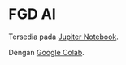 # FGD AI

Tersedia pada [Jupiter Notebook](./notebook.ipynb).

Dengan [Google Colab](https://colab.research.google.com/drive/1Rr9fU_wcLDCutXi2Ixy_qbgWofWQN4rp?usp=sharing).
